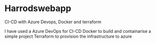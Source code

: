 # Harrodswebapp
CI-CD with Azure Devops, Docker and terraform

I have used a Azure DevOps for CI-CD 
Docker to build and containarise a simple project
Terraform to provision the infrastructure to azure
